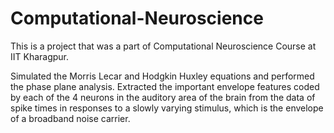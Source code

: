 # Computational-Neuroscience
This is a project that was a part of Computational Neuroscience Course at IIT Kharagpur. 

Simulated the Morris Lecar and Hodgkin Huxley equations and performed the phase plane analysis. Extracted the important envelope features coded by each of the 4 neurons in the auditory area of the brain from the data of spike times in responses to a slowly varying stimulus, which is the envelope of a broadband noise carrier.
